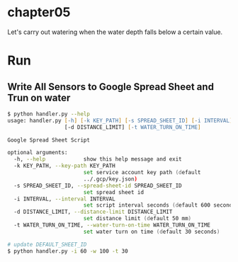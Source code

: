 # chapter05
Let's carry out watering when the water depth falls below a certain value.

# Run
## Write All Sensors to Google Spread Sheet and Trun on water
```zsh
$ python handler.py --help
usage: handler.py [-h] [-k KEY_PATH] [-s SPREAD_SHEET_ID] [-i INTERVAL]
                  [-d DISTANCE_LIMIT] [-t WATER_TURN_ON_TIME]

Google Spread Sheet Script

optional arguments:
  -h, --help            show this help message and exit
  -k KEY_PATH, --key-path KEY_PATH
                        set service account key path (default
                        ../.gcp/key.json)
  -s SPREAD_SHEET_ID, --spread-sheet-id SPREAD_SHEET_ID
                        set spread sheet id
  -i INTERVAL, --interval INTERVAL
                        set script interval seconds (default 600 seconds)
  -d DISTANCE_LIMIT, --distance-limit DISTANCE_LIMIT
                        set distance limit (default 50 mm)
  -t WATER_TURN_ON_TIME, --water-turn-on-time WATER_TURN_ON_TIME
                        set water turn on time (default 30 seconds)

# update DEFAULT_SHEET_ID
$ python handler.py -i 60 -w 100 -t 30
```
